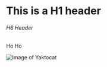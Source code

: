 # This is a H1 header
###### H6 Header

Ho Ho

![Image of Yaktocat](https://octodex.github.com/images/yaktocat.png)

